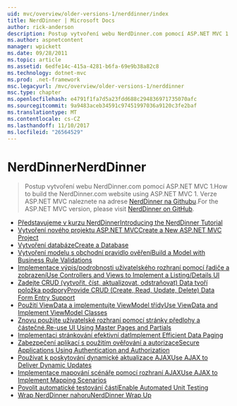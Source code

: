 ```yaml
---
uid: mvc/overview/older-versions-1/nerddinner/index
title: NerdDinner | Microsoft Docs
author: rick-anderson
description: Postup vytvoření webu NerdDinner.com pomocí ASP.NET MVC 1. Pro verzi ASP.NET MVC 3 navštivte nerddinner na Githubu.
ms.author: aspnetcontent
manager: wpickett
ms.date: 09/28/2011
ms.topic: article
ms.assetid: 6edfe14c-415a-4281-b6fa-69e9b38a82c8
ms.technology: dotnet-mvc
ms.prod: .net-framework
msc.legacyurl: /mvc/overview/older-versions-1/nerddinner
msc.type: chapter
ms.openlocfilehash: e4791f1fa7d5a23fdd688c294836971735070afc
ms.sourcegitcommit: 9a9483aceb34591c97451997036a9120c3fe2baf
ms.translationtype: MT
ms.contentlocale: cs-CZ
ms.lasthandoff: 11/10/2017
ms.locfileid: "26564529"
---
```

<a name="nerddinner"></a><span data-ttu-id="3d9d3-104">NerdDinner</span><span class="sxs-lookup"><span data-stu-id="3d9d3-104">NerdDinner</span></span>
====================
> <span data-ttu-id="3d9d3-105">Postup vytvoření webu NerdDinner.com pomocí ASP.NET MVC 1.</span><span class="sxs-lookup"><span data-stu-id="3d9d3-105">How to build the NerdDinner.com website using ASP.NET MVC 1.</span></span> <span data-ttu-id="3d9d3-106">Verze ASP.NET MVC naleznete na adrese [NerdDinner na Githubu](https://github.com/AspNetMVPSamples/NerdDinner).</span><span class="sxs-lookup"><span data-stu-id="3d9d3-106">For the ASP.NET MVC version, please visit [NerdDinner on GitHub](https://github.com/AspNetMVPSamples/NerdDinner).</span></span>


- [<span data-ttu-id="3d9d3-107">Představujeme v kurzu NerdDinner</span><span class="sxs-lookup"><span data-stu-id="3d9d3-107">Introducing the NerdDinner Tutorial</span></span>](introducing-the-nerddinner-tutorial.md)
- [<span data-ttu-id="3d9d3-108">Vytvoření nového projektu ASP.NET MVC</span><span class="sxs-lookup"><span data-stu-id="3d9d3-108">Create a New ASP.NET MVC Project</span></span>](create-a-new-aspnet-mvc-project.md)
- [<span data-ttu-id="3d9d3-109">Vytvoření databáze</span><span class="sxs-lookup"><span data-stu-id="3d9d3-109">Create a Database</span></span>](create-a-database.md)
- [<span data-ttu-id="3d9d3-110">Vytvoření modelu s obchodní pravidlo ověření</span><span class="sxs-lookup"><span data-stu-id="3d9d3-110">Build a Model with Business Rule Validations</span></span>](build-a-model-with-business-rule-validations.md)
- [<span data-ttu-id="3d9d3-111">Implementace výpis/podrobnosti uživatelského rozhraní pomocí řadiče a zobrazení</span><span class="sxs-lookup"><span data-stu-id="3d9d3-111">Use Controllers and Views to Implement a Listing/Details UI</span></span>](use-controllers-and-views-to-implement-a-listingdetails-ui.md)
- [<span data-ttu-id="3d9d3-112">Zadejte CRUD (vytvořit, číst, aktualizovat, odstraňovat) Data tvoří položka podpory</span><span class="sxs-lookup"><span data-stu-id="3d9d3-112">Provide CRUD (Create, Read, Update, Delete) Data Form Entry Support</span></span>](provide-crud-create-read-update-delete-data-form-entry-support.md)
- [<span data-ttu-id="3d9d3-113">Použití ViewData a implementujte ViewModel třídy</span><span class="sxs-lookup"><span data-stu-id="3d9d3-113">Use ViewData and Implement ViewModel Classes</span></span>](use-viewdata-and-implement-viewmodel-classes.md)
- [<span data-ttu-id="3d9d3-114">Znovu použijte uživatelské rozhraní pomocí stránky předlohy a částečné.</span><span class="sxs-lookup"><span data-stu-id="3d9d3-114">Re-use UI Using Master Pages and Partials</span></span>](re-use-ui-using-master-pages-and-partials.md)
- [<span data-ttu-id="3d9d3-115">Implementaci stránkování efektivní dat</span><span class="sxs-lookup"><span data-stu-id="3d9d3-115">Implement Efficient Data Paging</span></span>](implement-efficient-data-paging.md)
- [<span data-ttu-id="3d9d3-116">Zabezpečení aplikací s použitím ověřování a autorizace</span><span class="sxs-lookup"><span data-stu-id="3d9d3-116">Secure Applications Using Authentication and Authorization</span></span>](secure-applications-using-authentication-and-authorization.md)
- [<span data-ttu-id="3d9d3-117">Používat k poskytování dynamické aktualizace AJAX</span><span class="sxs-lookup"><span data-stu-id="3d9d3-117">Use AJAX to Deliver Dynamic Updates</span></span>](use-ajax-to-deliver-dynamic-updates.md)
- [<span data-ttu-id="3d9d3-118">Implementace mapování scénáře pomocí rozhraní AJAX</span><span class="sxs-lookup"><span data-stu-id="3d9d3-118">Use AJAX to Implement Mapping Scenarios</span></span>](use-ajax-to-implement-mapping-scenarios.md)
- [<span data-ttu-id="3d9d3-119">Povolit automatické testování částí</span><span class="sxs-lookup"><span data-stu-id="3d9d3-119">Enable Automated Unit Testing</span></span>](enable-automated-unit-testing.md)
- [<span data-ttu-id="3d9d3-120">Wrap NerdDinner nahoru</span><span class="sxs-lookup"><span data-stu-id="3d9d3-120">NerdDinner Wrap Up</span></span>](nerddinner-wrap-up.md)

